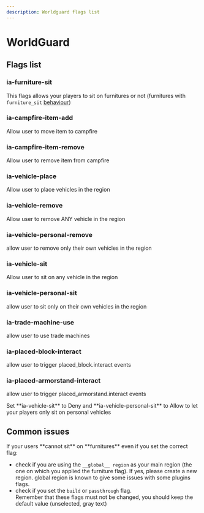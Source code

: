 ```yaml
---
description: Worldguard flags list
---
```


# WorldGuard

## Flags list

### ia-furniture-sit

This flags allows your players to sit on furnitures or not (furnitures with `furniture_sit` [behaviour](../../plugin-usage/adding-content/item-properties/behaviours/))

### ia-campfire-item-add

Allow user to move item to campfire

### ia-campfire-item-remove

Allow user to remove item from campfire

### ia-vehicle-place

Allow user to place vehicles in the region

### ia-vehicle-remove

Allow user to remove ANY vehicle in the region

### ia-vehicle-personal-remove

allow user to remove only their own vehicles in the region

### ia-vehicle-sit

Allow user to sit on any vehicle in the region

### ia-vehicle-personal-sit

allow user to sit only on their own vehicles in the region

### ia-trade-machine-use

allow user to use trade machines

### ia-placed-block-interact

allow user to trigger placed\_block.interact events

### ia-placed-armorstand-interact

allow user to trigger placed\_armorstand.interact events


<Note>
Set **ia-vehicle-sit** to Deny and **ia-vehicle-personal-sit** to Allow to let your players only sit on personal vehicles
</Note>


## Common issues


<Warning>
If your users **cannot sit** on **furnitures** even if you set the correct flag:

* check if you are using the `__global__ region` as your main region (the one on which you applied the furniture flag). If yes, please create a new region. global region is known to give some issues with some plugins flags.
* check if you set the `build` or `passthrough` flag. \
  Remember that these flags must not be changed, you should keep the default value (unselected, gray text)
</Warning>

